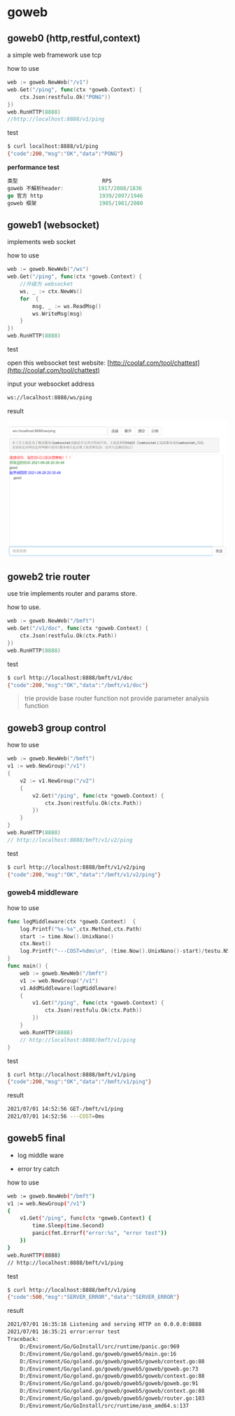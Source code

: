 # goweb

## goweb0 (http,restful,context)

a simple web framework use tcp

how to use

```go
web := goweb.NewWeb("/v1")
web.Get("/ping", func(ctx *goweb.Context) {
    ctx.Json(restfulu.Ok("PONG"))
})
web.RunHTTP(8888)
//http://localhost:8888/v1/ping
```
test

```bash
$ curl localhost:8888/v1/ping
{"code":200,"msg":"OK","data":"PONG"}
```

**performance test**

```go
类型                           RPS
goweb 不解析header:           1917/2088/1836
go 官方 http                  1939/2097/1946
goweb 框架                    1985/1981/2080
```

## goweb1 (websocket)

implements web socket


how to use

```go
web := goweb.NewWeb("/ws")
web.Get("/ping", func(ctx *goweb.Context) {
    //升级为 websocket
    ws, _ := ctx.NewWs()
    for  {
        msg, _ := ws.ReadMsg()
        ws.WriteMsg(msg)
    }
})
web.RunHTTP(8888)
```

test

open this websocket test website: [http://coolaf.com/tool/chattest](http://coolaf.com/tool/chattest)

input your websocket address 

```bash
ws://localhost:8888/ws/ping
```

result

![web](/img/websocket1.png)

## goweb2 trie router

use trie implements router and params store.

how to use.

```go
web := goweb.NewWeb("/bmft")
web.Get("/v1/doc", func(ctx *goweb.Context) {
    ctx.Json(restfulu.Ok(ctx.Path))
})
web.RunHTTP(8888)
```

test 

```bash
$ curl http://localhost:8888/bmft/v1/doc
{"code":200,"msg":"OK","data":"/bmft/v1/doc"}
```

> trie provide base router function not provide parameter analysis function




## goweb3 group control

how to use 

```go
web := goweb.NewWeb("/bmft")
v1 := web.NewGroup("/v1")
{
    v2 := v1.NewGroup("/v2")
    {
        v2.Get("/ping", func(ctx *goweb.Context) {
            ctx.Json(restfulu.Ok(ctx.Path))
        })
    }
}
web.RunHTTP(8888)
// http://localhost:8888/bmft/v1/v2/ping
```

test

```bash
$ curl http://localhost:8888/bmft/v1/v2/ping
{"code":200,"msg":"OK","data":"/bmft/v1/v2/ping"}
```

### goweb4 middleware


how to use

```go
func logMiddleware(ctx *goweb.Context)  {
	log.Printf("%s-%s",ctx.Method,ctx.Path)
	start := time.Now().UnixNano()
	ctx.Next()
	log.Printf("---COST=%dms\n", (time.Now().UnixNano()-start)/testu.NS_TO_MS)
}
func main() {
	web := goweb.NewWeb("/bmft")
	v1 := web.NewGroup("/v1")
	v1.AddMiddleware(logMiddleware)
	{
		v1.Get("/ping", func(ctx *goweb.Context) {
			ctx.Json(restfulu.Ok(ctx.Path))
		})
	}
	web.RunHTTP(8888)
	// http://localhost:8888/bmft/v1/ping
}
```


test

```bash
$ curl http://localhost:8888/bmft/v1/ping
{"code":200,"msg":"OK","data":"/bmft/v1/ping"}
```

result

```bash
2021/07/01 14:52:56 GET-/bmft/v1/ping
2021/07/01 14:52:56 ---COST=0ms
```

## goweb5 final

* log middle ware

* error try catch

how to use

```bash
web := goweb.NewWeb("/bmft")
v1 := web.NewGroup("/v1")
{
    v1.Get("/ping", func(ctx *goweb.Context) {
        time.Sleep(time.Second)
        panic(fmt.Errorf("error:%s", "error test"))
    })
}
web.RunHTTP(8888)
// http://localhost:8888/bmft/v1/ping
```

test

```bash
$ curl http://localhost:8888/bmft/v1/ping
{"code":500,"msg":"SERVER_ERROR","data":"SERVER_ERROR"}

```
result

```bash
2021/07/01 16:35:16 Listening and serving HTTP on 0.0.0.0:8888
2021/07/01 16:35:21 error:error test
Traceback:
	D:/Enviroment/Go/GoInstall/src/runtime/panic.go:969
	D:/Enviroment/Go/goland.go/goweb/goweb5/main.go:16
	D:/Enviroment/Go/goland.go/goweb/goweb5/goweb/context.go:88
	D:/Enviroment/Go/goland.go/goweb/goweb5/goweb/goweb.go:73
	D:/Enviroment/Go/goland.go/goweb/goweb5/goweb/context.go:88
	D:/Enviroment/Go/goland.go/goweb/goweb5/goweb/goweb.go:91
	D:/Enviroment/Go/goland.go/goweb/goweb5/goweb/context.go:88
	D:/Enviroment/Go/goland.go/goweb/goweb5/goweb/router.go:103
	D:/Enviroment/Go/GoInstall/src/runtime/asm_amd64.s:137
```